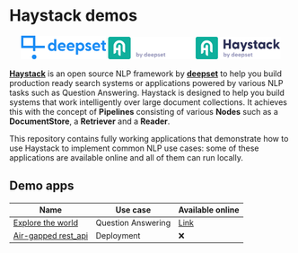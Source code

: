 # Haystack demos

<p align="center" float="left">
  <img alt="" src="https://raw.githubusercontent.com/deepset-ai/.github/main/deepset-logo-colored.png" width="30%"/>
  <img alt="" src="https://raw.githubusercontent.com/deepset-ai/.github/main/haystack-logo-colored-on-dark.png#gh-dark-mode-only" width="30%"/>
  <img alt="" src="https://raw.githubusercontent.com/deepset-ai/.github/main/haystack-logo-colored.png#gh-light-mode-only" width="30%"/>
</p>

<strong><a href="https://github.com/deepset-ai/haystack">Haystack</a></strong> is an open source NLP framework by
<strong><a href="https://deepset.ai">deepset</a></strong> to help you build production ready search systems or
applications powered by various NLP tasks such as Question Answering. Haystack is designed to help you build systems
that work intelligently over large document collections. It achieves this with the concept of
<strong>Pipelines</strong> consisting of various <strong>Nodes</strong> such as a <strong>DocumentStore</strong>,
a <strong>Retriever</strong> and a <strong>Reader</strong>.

This repository contains fully working applications that demonstrate how to use Haystack to implement common NLP use
cases: some of these applications are available online and all of them can run locally.

## Demo apps

| Name                                        | Use case           | Available online                         |
| ------------------------------------------- | ------------------ | ---------------------------------------- |
| [Explore the world](./explore_the_world/)   | Question Answering | [Link](https://haystack-demo.deepset.ai) |
| [Air-gapped rest_api](./airgapped-rest_api) | Deployment         | :x:                                      |
